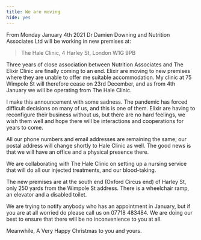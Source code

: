 ```yaml
---
title: We are moving
hide: yes
---
```


From Monday January 4th 2021 Dr Damien Downing and Nutrition Associates Ltd will be working in new premises at:

> The Hale Clinic, 4 Harley St, London W1G 9PB

Three years of close association between Nutrition Associates and The Elixir Clinic are finally coming to an end. Elixir are moving to new premises where they are unable to offer me suitable accommodation. My clinic at 75 Wimpole St will therefore cease on 23rd December, and as from 4th January we will be operating from The Hale Clinic.

I make this announcement with some sadness. The pandemic has forced difficult decisions on many of us, and this is one of them. Elixir are having to reconfigure their business without us, but there are no hard feelings, we wish them well and hope there will be interactions and cooperations for years to come.

All our phone numbers and email addresses are remaining the same; our postal address will change shortly to Hale Clinic as well. The good news is that we will have an office and a physical presence there.

We are collaborating with The Hale Clinic on setting up a nursing service that will do all our injected treatments, and our blood-taking. 

The new premises are at the south end (Oxford Circus end) of Harley St, only 250 yards from the Wimpole St address. There is a wheelchair ramp, an elevator and a disabled toilet.

We are trying to notify anybody who has an appointment in January, but if you are at all worried do please call us on 07718 483484. We are doing our best to ensure that there will be no inconvenience to you at all.

Meanwhile, A Very Happy Christmas to you and yours.